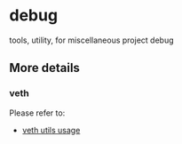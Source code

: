 # debug
tools, utility, for miscellaneous project debug

## More details

### veth
Please refer to:
- [veth utils usage](./veth/utils.sh)
